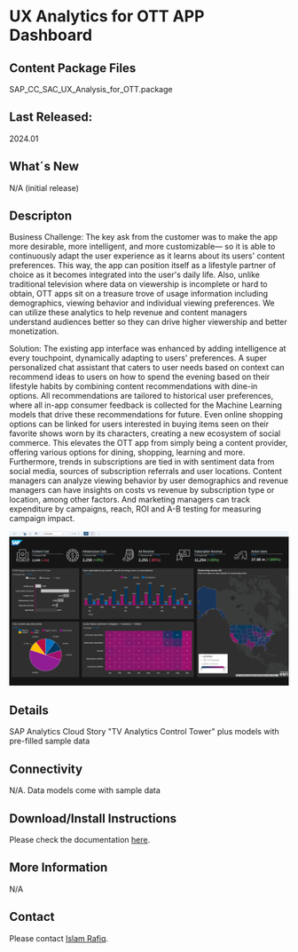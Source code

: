 # UX Analytics for OTT APP Dashboard


## Content Package Files
SAP_CC_SAC_UX_Analysis_for_OTT.package

## Last Released:
2024.01

## What´s New
N/A (initial release)

## Descripton
Business Challenge:
The key ask from the customer was to make the app more desirable, more intelligent, and more customizable— so it is able to continuously adapt the user experience as it learns about its users' content preferences. This way, the app can position itself as a lifestyle partner of choice as it becomes integrated into the user's daily life. Also, unlike traditional television where data on viewership is incomplete or hard to obtain, OTT apps sit on a treasure trove of usage information including demographics, viewing behavior and individual viewing preferences. We can utilize these analytics to help revenue and content managers understand audiences better so they can drive higher viewership and better monetization.

Solution:
The existing app interface was enhanced by adding intelligence at every touchpoint, dynamically adapting to users' preferences. A super personalized chat assistant that caters to user needs based on context can recommend ideas to users on how to spend the evening based on their lifestyle habits by combining content recommendations with dine-in options. All recommendations are tailored to historical user preferences, where all in-app consumer feedback is collected for the Machine Learning models that drive these recommendations for future. Even online shopping options can be linked for users interested in buying items seen on their favorite shows worn by its characters, creating a new ecosystem of social commerce. This elevates the OTT app from simply being a content provider, offering various options for dining, shopping, learning and more. Furthermore, trends in subscriptions are tied in with sentiment data from social media, sources of subscription referrals and user locations. Content managers can analyze viewing behavior by user demographics and revenue managers can have insights on costs vs revenue by subscription type or location, among other factors. And marketing managers can track expenditure by campaigns, reach, ROI and A-B testing for measuring campaign impact.

![SAP_UX_Analysis_Screenshot](SAP_UX_Analysis_Screenshot.png)

## Details
SAP Analytics Cloud Story "TV Analytics Control Tower" plus models with pre-filled sample data 

## Connectivity
N/A. Data models come with sample data

## Download/Install Instructions
Please check the documentation [here](https://help.sap.com/docs/SAP_ANALYTICS_CLOUD/42093f14b43c485fbe3adbbe81eff6c8/603e26204ce14bd8b5f9729a8123636f.html).

## More Information
N/A

## Contact
Please contact [Islam Rafiq](mailto:Islam.rafiq@sap.com).
